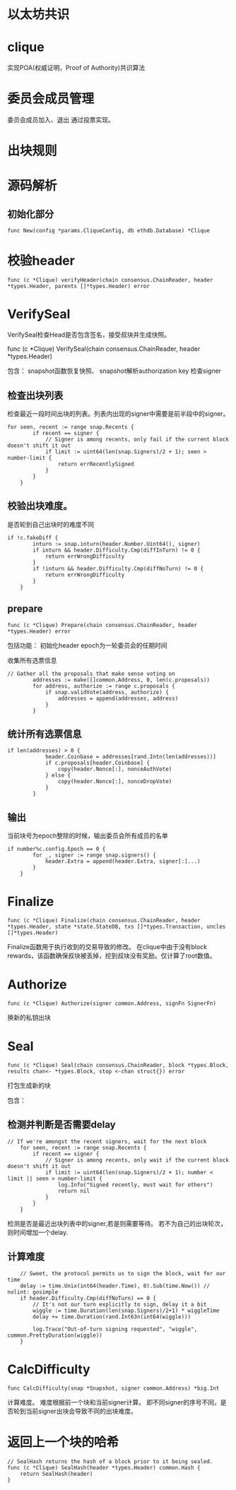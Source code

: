 # 以太坊共识
# clique
实现POA(权威证明，Proof of Authority)共识算法

# 委员会成员管理
委员会成员加入、退出
通过投票实现。


# 出块规则

# 源码解析
## 初始化部分
```
func New(config *params.CliqueConfig, db ethdb.Database) *Clique
```

# 校验header
```
func (c *Clique) verifyHeader(chain consensus.ChainReader, header *types.Header, parents []*types.Header) error
```
# VerifySeal
VerifySeal检查Head是否包含签名，接受叔块并生成快照。

func (c *Clique) VerifySeal(chain consensus.ChainReader, header *types.Header)

包含：
snapshot函数恢复快照、
snapshot解析authorization key
检查signer

## 检查出块列表
检查最近一段时间出块的列表。列表内出现的signer中需要是前半段中的signer。
```
for seen, recent := range snap.Recents {
		if recent == signer {
			// Signer is among recents, only fail if the current block doesn't shift it out
			if limit := uint64(len(snap.Signers)/2 + 1); seen > number-limit {
				return errRecentlySigned
			}
		}
	}
```
## 校验出块难度。
是否轮到自己出块时的难度不同
```
if !c.fakeDiff {
		inturn := snap.inturn(header.Number.Uint64(), signer)
		if inturn && header.Difficulty.Cmp(diffInTurn) != 0 {
			return errWrongDifficulty
		}
		if !inturn && header.Difficulty.Cmp(diffNoTurn) != 0 {
			return errWrongDifficulty
		}
	}
```

## prepare
```
func (c *Clique) Prepare(chain consensus.ChainReader, header *types.Header) error
```
包括功能：
初始化header
epoch为一轮委员会的任期时间

收集所有选票信息
```
// Gather all the proposals that make sense voting on
		addresses := make([]common.Address, 0, len(c.proposals))
		for address, authorize := range c.proposals {
			if snap.validVote(address, authorize) {
				addresses = append(addresses, address)
			}
		}
```
## 统计所有选票信息
```
if len(addresses) > 0 {
			header.Coinbase = addresses[rand.Intn(len(addresses))]
			if c.proposals[header.Coinbase] {
				copy(header.Nonce[:], nonceAuthVote)
			} else {
				copy(header.Nonce[:], nonceDropVote)
			}
		}
```
## 输出
当前块号为epoch整除的时候，输出委员会所有成员的名单
```
if number%c.config.Epoch == 0 {
		for _, signer := range snap.signers() {
			header.Extra = append(header.Extra, signer[:]...)
		}
	}
```

# Finalize
```
func (c *Clique) Finalize(chain consensus.ChainReader, header *types.Header, state *state.StateDB, txs []*types.Transaction, uncles []*types.Header) 
```
Finalize函数用于执行收到的交易导致的修改。
在clique中由于没有block rewards，该函数确保叔块被丢掉，挖到叔块没有奖励。仅计算了root数值。

# Authorize
```
func (c *Clique) Authorize(signer common.Address, signFn SignerFn) 
```
换新的私钥出块

# Seal
```
func (c *Clique) Seal(chain consensus.ChainReader, block *types.Block, results chan<- *types.Block, stop <-chan struct{}) error
```
打包生成新的块

包含：
## 检测并判断是否需要delay
```
// If we're amongst the recent signers, wait for the next block
	for seen, recent := range snap.Recents {
		if recent == signer {
			// Signer is among recents, only wait if the current block doesn't shift it out
			if limit := uint64(len(snap.Signers)/2 + 1); number < limit || seen > number-limit {
				log.Info("Signed recently, must wait for others")
				return nil
			}
		}
	}
```
检测是否是最近出块列表中的signer,若是则需要等待。
若不为自己的出块轮次，则时间增加一个delay.
## 计算难度
```
	// Sweet, the protocol permits us to sign the block, wait for our time
	delay := time.Unix(int64(header.Time), 0).Sub(time.Now()) // nolint: gosimple
	if header.Difficulty.Cmp(diffNoTurn) == 0 {
		// It's not our turn explicitly to sign, delay it a bit
		wiggle := time.Duration(len(snap.Signers)/2+1) * wiggleTime
		delay += time.Duration(rand.Int63n(int64(wiggle)))

		log.Trace("Out-of-turn signing requested", "wiggle", common.PrettyDuration(wiggle))
	}
```

# CalcDifficulty
```
func CalcDifficulty(snap *Snapshot, signer common.Address) *big.Int
```
计算难度。
难度根据前一个块和当前signer计算。
即不同signer的序号不同，是否轮到当前signer出块会导致不同的出块难度。

# 返回上一个块的哈希
```
// SealHash returns the hash of a block prior to it being sealed.
func (c *Clique) SealHash(header *types.Header) common.Hash {
	return SealHash(header)
}
```